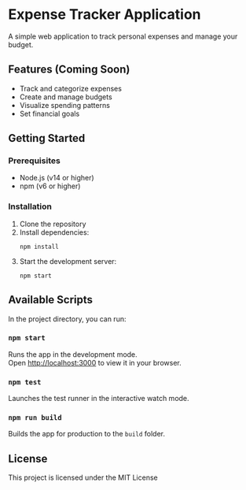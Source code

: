 # Expense Tracker Application

A simple web application to track personal expenses and manage your budget.

## Features (Coming Soon)

- Track and categorize expenses
- Create and manage budgets
- Visualize spending patterns
- Set financial goals

## Getting Started

### Prerequisites

- Node.js (v14 or higher)
- npm (v6 or higher)

### Installation

1. Clone the repository
2. Install dependencies:
   ```
   npm install
   ```
3. Start the development server:
   ```
   npm start
   ```

## Available Scripts

In the project directory, you can run:

### `npm start`

Runs the app in the development mode.\
Open [http://localhost:3000](http://localhost:3000) to view it in your browser.

### `npm test`

Launches the test runner in the interactive watch mode.

### `npm run build`

Builds the app for production to the `build` folder.

## License

This project is licensed under the MIT License

